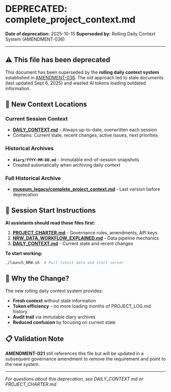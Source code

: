 # DEPRECATED: complete_project_context.md

**Date of deprecation:** 2025-10-15
**Superseded by:** Rolling Daily Context System (AMENDMENT-036)

---

## ⚠️ This file has been deprecated

This document has been superseded by the **rolling daily context system** established in [AMENDMENT-036](PROJECT_CHARTER.md#amendment-036-rolling-daily-context). The old approach led to stale documents (last updated Sept 6, 2025) and wasted AI tokens loading outdated information.

## 📍 New Context Locations

### Current Session Context
- **[DAILY_CONTEXT.md](DAILY_CONTEXT.md)** - Always up-to-date, overwritten each session
- Contains: Current state, recent changes, active issues, next priorities

### Historical Archives
- **`diary/YYYY-MM-DD.md`** - Immutable end-of-session snapshots
- Created automatically when archiving daily context

### Full Historical Archive
- **[museum_legacy/complete_project_context.md](museum_legacy/complete_project_context.md)** - Last version before deprecation

## 🚀 Session Start Instructions

**AI assistants should read these files first:**
1. **[PROJECT_CHARTER.md](PROJECT_CHARTER.md)** - Governance rules, amendments, API keys
2. **[NRW_DATA_WORKFLOW_EXPLAINED.md](NRW_DATA_WORKFLOW_EXPLAINED.md)** - Data pipeline mechanics
3. **[DAILY_CONTEXT.md](DAILY_CONTEXT.md)** - Current state and recent changes

**To start working:**
```bash
./launch_NRW.sh  # Pull latest data and start server
```

## 🔄 Why the Change?

The new rolling daily context system provides:
- **Fresh context** without stale information
- **Token efficiency** - no more loading months of PROJECT_LOG.md history
- **Audit trail** via immutable diary archives
- **Reduced confusion** by focusing on current state

## 📋 Validation Note

**AMENDMENT-021** still references this file but will be updated in a subsequent governance amendment to remove the requirement and point to the new system.

---

*For questions about this deprecation, see DAILY_CONTEXT.md or PROJECT_CHARTER.md*